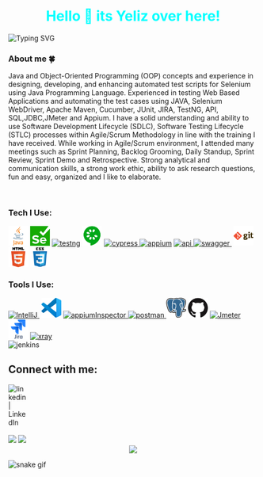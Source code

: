  <h1 align=center style="color:aqua" >Hello 👋 its Yeliz over here!</h1>
 
![Typing SVG](https://readme-typing-svg.herokuapp.com?color=%23732DA4&lines=Full+Stack+Automation+Engineer;I+am+Software+Test+Engineer.;)  


<h3>About me 🍀 </h3>
Java and Object-Oriented Programming
(OOP) concepts and experience in designing, developing, and enhancing automated test scripts for Selenium using Java Programming Language.
Experienced in testing Web Based Applications and automating the test cases using JAVA, Selenium WebDriver, Apache Maven, Cucumber, JUnit, JIRA, TestNG, API, SQL,JDBC,JMeter and Appium.
I have a solid understanding and ability to use Software Development Lifecycle (SDLC), Software Testing Lifecycle (STLC) processes within Agile/Scrum Methodology in line with the training I have received. While working in Agile/Scrum environment, I attended many meetings such as Sprint Planning, Backlog Grooming, Daily Standup, Sprint Review, Sprint Demo and Retrospective. Strong analytical and communication skills, a strong work ethic, ability to ask research questions, fun and easy, organized and I like to elaborate.


<p></p>

<br>
<h3> Tech I Use:</h3>

[<img height="40" width="40" src="https://raw.githubusercontent.com/github/explore/5b3600551e122a3277c2c5368af2ad5725ffa9a1/topics/java/java.png">][java]
[<img height="40" width="40" src="https://raw.githubusercontent.com/github/explore/5b3600551e122a3277c2c5368af2ad5725ffa9a1/topics/selenium/selenium.png">][selenium]
[<a href="https://testng.org/doc/" target="_blank"><img src="https://blogs.perficient.com/files/2014/08/TestNG.png" alt="testng" width="40" height="40" /></a>][testng]
<img src="https://github.com/devicons/devicon/blob/master/icons/cucumber/cucumber-plain.svg" title="Cucumber" alt="Cucumber" width="40" height="40"/>
<a href="https://www.cypress.io" target="_blank" rel="noreferrer"> <img src="https://filiphric.com/_nuxt/img/cypress.b3fa0b5.png" alt="cypress" width="40" height="40"/> </a>
<a href="https://appium.io" target="_blank" rel="noreferrer"> <img src="https://avatars.githubusercontent.com/u/3221291?s=200&v=4" alt="appium" width="40" height="40"/></a>
<a href="https://www.api.com" target="_blank" rel="noreferrer"> <img src="https://encrypted-tbn0.gstatic.com/images?q=tbn:ANd9GcQFpswKqlwex1UtYOHT6cWIVsJ3dQfEg__lFQ&usqp=CAU" alt="api" width="40" height="40"/> </a>
<a href="https://swagger.io/" target="_blank" rel=”noopener”> <img src="https://encrypted-tbn0.gstatic.com/images?q=tbn:ANd9GcT2-qHhkU65OgRkaxFh1vRF4ycDfUOznjs7cEu5aXbMwWCYpNUMNPfDcL9Fox0a3_mbtAY&usqp=CAU" alt="swagger" width="40" height="40"/> </a>
<img height="40" width="40" src="https://raw.githubusercontent.com/github/explore/5b3600551e122a3277c2c5368af2ad5725ffa9a1/topics/git/git.png">
[<img height="40" width="40" src="https://raw.githubusercontent.com/github/explore/5b3600551e122a3277c2c5368af2ad5725ffa9a1/topics/html/html.png">][html]
<img src="https://raw.githubusercontent.com/devicons/devicon/master/icons/css3/css3-original-wordmark.svg" alt="css3" width="40" height="40" />



[vscode]: https://code.visualstudio.com/
[java]: https://www.java.com/
[selenium]: https://www.selenium.dev/
[postgresql]: https://www.postgresql.org/
[sql]: https://www.w3schools.com/sql/
[html]: https://www.w3schools.com/html/
[github]: https://github.com/yeliz55
[cucumber]: https://cucumber.io/
[intellij]: https://www.jetbrains.com/idea/download/#section=windows
[testng]: https://testng.org/doc/
[linkedin]:https://www.linkedin.com/in/yelizerdogan/

<h3> Tools I Use:</h3>

[<a href="https://www.jetbrains.com/idea/features/" target="_blank" rel=”noopener”> <img src="https://encrypted-tbn0.gstatic.com/images?q=tbn:ANd9GcQalKFwVDd0H7Xx8HaqWBbUmDRdrgxUoicGBZC0eIzTsww7Sev-ySXJ3in9Udv2R9CR3lo&usqp=CAU" alt="IntelliJ" width="40" height="40"/> </a>][intellij]
[<img width="40" src="https://raw.githubusercontent.com/github/explore/80688e429a7d4ef2fca1e82350fe8e3517d3494d/topics/visual-studio-code/visual-studio-code.png" />][vscode]
<a href="https://github.com/appium/appium-inspector" target="_blank" rel="noreferrer"> <img src="https://raw.githubusercontent.com/appium/appium-inspector/main/docs/icon.png" alt="appiumInspector" width="40" height="40"/> </a>
<a href="https://postman.com" target="_blank" rel=”noopener”> <img src="https://www.vectorlogo.zone/logos/getpostman/getpostman-icon.svg" alt="postman" width="40" height="40"/> </a>
[<img width="40" src="https://raw.githubusercontent.com/github/explore/80688e429a7d4ef2fca1e82350fe8e3517d3494d/topics/postgresql/postgresql.png" />][postgresql]
[<img height="40" width="40" src="https://raw.githubusercontent.com/github/explore/5b3600551e122a3277c2c5368af2ad5725ffa9a1/topics/github/github.png">][github]
<a href="https://www.jmeter.com" target="_blank" rel="noreferrer"> <img src="https://jmeter.apache.org/images/logo.svg" alt="Jmeter" width="90" height="50"/> </a>
<img src="https://github.com/devicons/devicon/blob/master/icons/jira/jira-original-wordmark.svg" title="Jira" alt="Jira" width="40" height="40"/>
<a href="https://marketplace.atlassian.com/apps/1211769/xray-test-management-for-jira" target="_blank" rel="noreferrer"> <img src="https://avatars.githubusercontent.com/u/65618195?s=200&v=4" alt="xray" width="40" height="40"/> </a>  
<img src="https://www.vectorlogo.zone/logos/jenkins/jenkins-icon.svg" alt="jenkins" width="40" height="40"/> </a>



## Connect with me:

[<img align="left" alt="linkedin | LinkedIn" width="36px" src="https://raw.githubusercontent.com/peterthehan/peterthehan/master/assets/linkedin.svg" />][linkedin]

<br>

<br>
<br>







<br>
<br>
<br>


<img src="https://github-readme-stats.vercel.app/api?username=yeliz55&theme=radical">
<img src="https://github-readme-stats.vercel.app/api/top-langs/?username=yeliz55&layout=compact&langs_count-16&theme=dracula"/>
 
 <div align="center">
  <img src="https://komarev.com/ghpvc/?username=yeliz55&&style=flat-square" align="center" />
</div> 

![snake gif](https://github.com/yeliz55/yeliz55/blob/output/github-contribution-grid-snake.gif)




